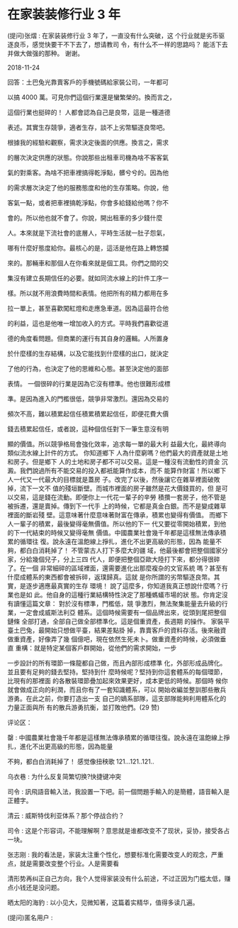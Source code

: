 # 在家装装修行业 3 年

(提问)张熠 : 在家装装修行业 3 年了，一直没有什么突破，这 个行业就是劣币驱逐良币，感觉快要干不下去了，想请教司 令，有什么不一样的思路吗？ 能活下去并做大做强的那种。 谢谢。

2018-11-24

回答：土巴兔光靠賣客戶的手機號碼給家裝公司，一年都可

以搞 4000 萬。可見你們這個行業還是蠻繁榮的。換而言之，

這個行業也挺碎的！ 人都會認為自己是良幣，這是一種道德

表述。其實生存競爭，適者生存，談不上劣幣驅逐良幣吧。

根據我的經驗和觀察，需求決定後面的供應。換言之，需求

的層次決定供應的狀態。你說那些出租車司機為啥不客客氣

氣的對乘客。為啥不把車裡搞得乾淨點，髒兮兮的。因為他

的需求層次決定了他的服務態度和他的生存策略。你說，他

客氣一點，或者把車裡搞乾淨點，你會多給錢給他嗎？你不

會的。所以他也就不會了。你說，開出租車的多少錢什麼

人。本來就是下流社會的底層人，平時生活就一肚子怨氣，

哪有什麼好態度給你。最核心的是，這活是他在路上轉悠攔

來的。那輛車和那個人在你看來就是個工具。你們之間的交

集沒有建立長期信任的必要。就如同流水線上的計件工序一

樣。所以就不用浪費時間和表情。他把所有的精力都用在多

拉一單上，甚至喜歡闖紅燈和走應急車道。因為這最符合他

的利益，這也是他唯一增加收入的方式。平時我們喜歡從道

德的角度看問題。但商業的運行有其自身的邏輯。人所置身

於什麼樣的生存結構，以及它能找到什麼樣的出口，就決定

了他的行為，也決定了他的思維和心態。甚至決定他的面部

表情。 一個很碎的行業是因為它沒有標準。他也很難形成標

準。是因為進入的門檻很低，競爭非常激烈。還因為交易的

頻次不高，難以積累起信任積累積累起信任，即便花費大價

錢去積累起信任，或者說，這种個信任對下一筆生意沒有明

顯的價值。所以競爭格局會強化效率，追求每一單的最大利 益最大化，最終導向類似流水線上計件的方式。 你知道鄉下 人為什麼窮嗎？他們最大的資產就是土地和房子。但是鄉下 人的土地和房子都不可以交易。這是一種沒有流動性的資金 沉澱。我們說過所有不能交易的投入都衹能算作成本，而不 能算作財富！所以鄉下人一代又一代最大的目標就是蓋房 子。改完了以後，然後讓它在雜草裡面破敗掉，流下一文不 值的殘垣斷壁。而城市裡面的房子雖然是花大價錢買的，但 是可以交易，這是錢在流動。即便你上一代花一輩子的辛勞 積攢一套房子，他不管是被拆遷，還是賣掉。傳到下一代手 上的時候，它都是真金白銀。而不是變成雜草裡面的斷岩殘 壁。這意味著什麼意味著財富在傳承，積累也變得有價值。 而鄉下人一輩子的積累，最後變得毫無價值。所以他的下一 代又要從零開始積累，到他的下一代結束的時候又變得毫無 價值。中國農業社會幾千年都是這樣無法傳承積累的循環往 復。說永遠在溫飽線上掙扎，進化不出更高級的形態，因為 能量不夠，都白白消耗掉了！ 不管蒙古人打下多麼大的疆 域，他最後都會把整個國家分家，分給幾個兒子，分上三四 代人，即便把整個亞歐大陸打下來，都分得很碎了。在一個 非常細碎的區域裡面，還需要進化出那麼複杂的文官系統 嗎？甚至有什麼成體系的東西都會被拆碎，返璞歸真。這就 是你所謂的劣幣驅逐良幣。其實，是逐步適應最真實的生存 環境！ 說了這麼多，你知道我真正想說什麼嗎？行業也是如 此。他自身的這種行業結構特性決定了那種螞蟻市場的狀 態。你肯定沒有讀懂這篇文章： 對於沒有標準，門檻低，競 爭激烈，無法聚集能量去升級的行業，一定會成威斯法利亞 體系。這個時候需要有一個品牌出來，從頭到尾把整個鏈條 全部打通，全部自己做全部標準化。這是個重資產，長週期 的操作。 家裝平臺土巴兔，最開始只想做平臺，結果差點掛 掉，靠賣客戶的資料存活。後來融資做重資產，好像弄了幾 個億吧，現在依然生死未卜。做重資產的時候，必須做垂直 重構：就是特定某個客戶群開始，從他們的需求開始，一步

一步設計的所有環節一條龍都自己做，而且內部形成標準 化，外部形成品牌化。並且要有足夠的錢去堅持。堅持到什 麼時候呢？堅持到你這套體系的每個環節，比現有的那裡面 的各散裝環節疊加起來效果更好，成本更低的時候。那個時 候你就會做成正向的利潤，而且你有了一套知識體系，可以 開始收編並整訓那些散兵游勇。在此之前，你要打造出一支 自己的嫡系部隊，這支部隊能夠利用體系化的力量正面與所 有的散兵游勇抗衡，並打敗他們。(29 赞)

评论区：

罄 : 中國農業社會幾千年都是這樣無法傳承積累的循環往復。說永遠在溫飽線上掙扎，進化不出更高級的形態，因為能量

不夠，都白白消耗掉了！ 感觉像扭秧歌 121...121..121..

乌衣巷 : 为什么反复简繁切换?快捷键冲突

司令 : 訊飛語音輸入法，我設置一下吧。前一個問題手輸入的是簡體，語音輸入是正體字。

清云 : 威斯特伐利亚体系？那个停战合约？

司令 : 这是个形容词，不能理解啊？意思就是谁都改变不了现状，妥协，接受各占一块。

张志刚 : 我的看法是，家装太注重个性化，想要标准化需要改变人的观念，严重点，就是需要改变整个行业。人是需要看

清形势再纠正自己方向，我个人觉得家装没有什么前途，不过正因为门槛太低，赚点小钱还是没问题。

晒太阳的海豹 : 以小见大，见微知著，这篇着实精华，值得多读几遍。

(提问)匿名用户 :